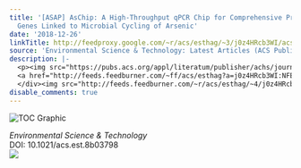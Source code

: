 ```yaml
---
title: '[ASAP] AsChip: A High-Throughput qPCR Chip for Comprehensive Profiling of
  Genes Linked to Microbial Cycling of Arsenic'
date: '2018-12-26'
linkTitle: http://feedproxy.google.com/~r/acs/esthag/~3/j0z4HRcb3WI/acs.est.8b03798
source: 'Environmental Science & Technology: Latest Articles (ACS Publications)'
description: |-
  <p><img src="https://pubs.acs.org/appl/literatum/publisher/achs/journals/content/esthag/0/esthag.ahead-of-print/acs.est.8b03798/20181226/images/medium/es-2018-03798f_0001.gif" alt="TOC Graphic"/></p><div><cite>Environmental Science & Technology</cite></div><div>DOI: 10.1021/acs.est.8b03798</div><div class="feedflare">
  <a href="http://feeds.feedburner.com/~ff/acs/esthag?a=j0z4HRcb3WI:NFEYaxUaS8g:yIl2AUoC8zA"><img src="http://feeds.feedburner.com/~ff/acs/esthag?d=yIl2AUoC8zA" border="0"></img></a>
  </div><img src="http://feeds.feedburner.com/~r/acs/esthag/~4/j0z4HRcb3WI" height="1" width="1" ...
disable_comments: true
---
```

<p><img src="https://pubs.acs.org/appl/literatum/publisher/achs/journals/content/esthag/0/esthag.ahead-of-print/acs.est.8b03798/20181226/images/medium/es-2018-03798f_0001.gif" alt="TOC Graphic"/></p><div><cite>Environmental Science & Technology</cite></div><div>DOI: 10.1021/acs.est.8b03798</div><div class="feedflare">
<a href="http://feeds.feedburner.com/~ff/acs/esthag?a=j0z4HRcb3WI:NFEYaxUaS8g:yIl2AUoC8zA"><img src="http://feeds.feedburner.com/~ff/acs/esthag?d=yIl2AUoC8zA" border="0"></img></a>
</div><img src="http://feeds.feedburner.com/~r/acs/esthag/~4/j0z4HRcb3WI" height="1" width="1" ...